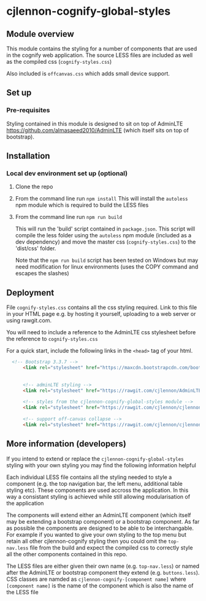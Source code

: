# cjlennon-cognify-global-styles


## Module overview

This module contains the styling for a number of components that are used in the cognify web application.  The source LESS files are included as well as the compiled css (`cognify-styles.css`)

Also included is `offcanvas.css` which adds small device support.


## Set up

### Pre-requisites

Styling contained in this module is designed to sit on top of AdminLTE https://github.com/almasaeed2010/AdminLTE (which itself sits on top of bootstrap).  



## Installation

### Local dev environment set up (optional)

1.  Clone the repo

2.  From the command line run `npm install`  This will install the `autoless` npm module which is required to build the LESS files

3.  From the command line run `npm run build`

    This will run the 'build' script contained in `package.json`.  This script will compile the less folder using the `autoless` npm module (included as a dev dependency) and move the master css (`cognify-styles.css`) to the 'dist/css' folder.

    Note that the `npm run build` script has been tested on Windows but may need modification for linux environments (uses the COPY command and escapes the slashes)

## Deployment

File `cognify-styles.css` contains all the css styling required.  Link to this file in your HTML page e.g. by hosting it yourself, uploading to a web server or using rawgit.com.  

You will need to include a reference to the AdminLTE css stylesheet before the reference to `cognify-styles.css`

For a quick start, include the following links in the `<head>` tag of your html.

````html
  <!-- Bootstrap 3.3.7 -->
      <link rel="stylesheet" href="https://maxcdn.bootstrapcdn.com/bootstrap/3.3.7/css/bootstrap.min.css">
    
      
      <!-- adminLTE styling -->
      <link rel="stylesheet" href="https://rawgit.com/cjlennon/AdminLTE/master/dist/css/AdminLTE.css">
     
      <!-- styles from the cjlennon-cognify-global-styles module -->
      <link rel="stylesheet" href="https://rawgit.com/cjlennon/cjlennon-cognify-global-styles/master/dist/css/cognify-styles.css">
    
      <!-- support off-canvas collapse -->
      <link rel="stylesheet" href="https://rawgit.com/cjlennon/cjlennon-cognify-global-styles/master/dist/css/offcanvas.css"> 
````
## More information (developers)

If you intend to extend or replace the `cjlennon-cognify-global-styles` styling with your own styling you may find the following information helpful

Each individual LESS file contains all the styling needed to style a component (e.g. the top navigation bar, the left menu, additional table styling etc).  These components are used accross the application.  In this way a consistant styling is achieved while still allowing modularisation of the application

The components will extend either an AdminLTE component (which itself may be extending a bootstrap component) or a bootstrap component.  As far as possible the components are designed to be able to be interchangable.  For example if you wanted to give your own styling to the top menu but retain all other cjlennon-cognify styling then you could omit the `top-nav.less` file from the build and expect the compiled css to correctly style all the other components contained in this repo.

The LESS files are either given their own name (e.g. `top-nav.less`) or named after the AdminLTE or bootstrap component they extend (e.g. `buttons.less`).   CSS classes are namded as `cjlennon-cognify-[component name]` where `[component name]` is the name of the component which is also the name of the LESS file